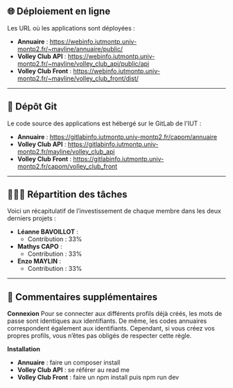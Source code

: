 
## 🌐 Déploiement en ligne
Les URL où les applications sont déployées :
- **Annuaire** : https://webinfo.iutmontp.univ-montp2.fr/~mayline/annuaire/public/
- **Volley Club API** : https://webinfo.iutmontp.univ-montp2.fr/~mayline/volley_club_api/public/api
- **Volley Club Front** : https://webinfo.iutmontp.univ-montp2.fr/~mayline/volley_club_front/dist/

---

## 📂 Dépôt Git
Le code source des applications est hébergé sur le GitLab de l'IUT :  
- **Annuaire** : https://gitlabinfo.iutmontp.univ-montp2.fr/capom/annuaire
- **Volley Club API** : https://gitlabinfo.iutmontp.univ-montp2.fr/mayline/volley_club_api
- **Volley Club Front** : https://gitlabinfo.iutmontp.univ-montp2.fr/capom/volley_club_front


---

## 🧑‍🤝‍🧑 Répartition des tâches
Voici un récapitulatif de l’investissement de chaque membre dans les deux derniers projets :

- **Léanne BAVOILLOT** :
    - Contribution : 33%
- **Mathys CAPO** :
    - Contribution : 33%
- **Enzo MAYLIN** :
    - Contribution : 33%

---


## 📝 Commentaires supplémentaires

**Connexion**
Pour se connecter aux différents profils déjà créés, les mots de passe sont identiques aux identifiants.
De même, les codes annuaires correspondent également aux identifiants.
Cependant, si vous créez vos propres profils, vous n’êtes pas obligés de respecter cette règle.

**Installation**
- **Annuaire** : faire un composer install
- **Volley Club API** : se référer au read me
- **Volley Club Front** : faire un npm install puis npm run dev


